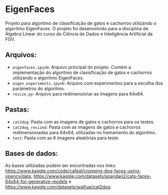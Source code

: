 # EigenFaces

Projeto para algoritmo de classificação de gatos e cachorros utilizando o algoritmo EigenFaces. O projeto foi desenvolvido para a disciplina de Álgebra Linear do curso de Ciência de Dados e Inteligência Artificial da FGV.

## Arquivos:
 
 - `eigenfaces.ipynb`: Arquivo principal do projeto. Contém a implementação do algoritmo de classificação de gatos e cachorros utilizando o algoritmo EigenFaces.
 - `eigen_experiments.ipynb`: Arquivo com experimentos para a escolha dos parâmetros do algoritmo.
 - `resize.py`: Arquivo para redimensionar as imagens para 64x64.

## Pastas:

- `cat2dog`: Pasta com as imagens de gatos e cachorros para os testes.
- `cat2dog_resized`: Pasta com as imagens de gatos e cachorros redimensionadas para 64x64, utilizadas no treinamento do algoritmo.
- `test`: Pasta com as 6 imagens aleatórias para teste.

## Bases de dados:
As bases utilizadas podem ser encontradas nos links: <https://www.kaggle.com/code/cafeal/cropping-dog-faces-using-opencv/data>, <https://www.kaggle.com/datasets/spandan2/cats-faces-64x64-for-generative-models> e <https://www.kaggle.com/datasets/waifuai/cat2dog>.